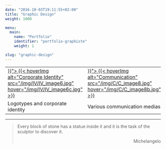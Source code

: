 ```yaml
---
date: "2016-10-03T19:11:55+02:00"
title: "Graphic Design"
weight: 1000

menu:
  main:
    name: "Portfolio"
    identifier: "portfolio-graphiste"
    weight: 1

slug: "graphic-design"
---
```

<table class="identitevisuelle" title="graphisme">
<tr><td>
  <a href="{{< relref "identite-visuelle.en.md" >}}">
  {{< hoverImg alt="Corporate Identity" src="/img/IV/IV_image6.jpg" hover="/img/IV/IV_image6c.jpg" >}}
  </a>
</td><td>
  <a href="{{< relref "typo-et-edition.en.md" >}}">
  {{< hoverImg alt="Communication" src="/img/C/C_image8.jpg" hover="/img/C/C_image8b.jpg" >}}
  </a>
</td><td>
  <a href="{{< relref "en-plus.en.md" >}}">
  {{< hoverImg alt="Extra" src="/img/EP/EP_image27.jpg" hover="/img/EP/EP_image27c.jpg" >}}
  </a>
</td></tr>
<tr>
<td class="textaccueil">Logotypes and corporate identity</td>
<td class="textaccueil">Various communication medias</td>
<td class="textaccueil">Drawings and paintings</td>
</tr>
</table>


---

> Every block of stone has a statue inside it and it is the task of the sculptor to discover it.
> <p style="text-align: right;">Michelangelo</p>
